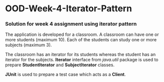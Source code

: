 # OOD-Week-4-Iterator-Pattern
### Solution for week 4 assignment using iterator pattern

The application is developed for a classroom. A classroom can have one or more students (maximum 10). Each of the students can study one or more subjects (maximum 3). 

The classroom has an iterator for its students whereas the student has an iterator for the subjects. **Iterator** interface from *java.util* package is used to prepare **StudentIterator** and **SubjectIterator** classes.

**JUnit** is used to prepare a test case which acts as a **Client**.
